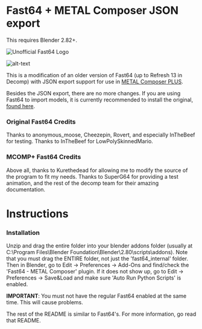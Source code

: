 
# Fast64 + METAL Composer JSON export

This requires Blender 2.82+.

![Unofficial Fast64 Logo](https://github.com/GlitchyPSIX/cometfast64/blob/master/images/logo.png)

![alt-text](https://bitbucket.org/kurethedead/fast64/raw/master/images/mario_running.gif)

This is a modification of an older version of Fast64 (up to Refresh 13 in Decomp) with JSON export support for use in [METAL Composer PLUS](https://github.com/projectcomet64/metal-composer).

Besides the JSON export, there are no more changes. If you are using Fast64 to import models, it is currently recommended to install the original, [found here](https://bitbucket.org/kurethedead/fast64).

### Original Fast64 Credits
Thanks to anonymous_moose, Cheezepin, Rovert, and especially InTheBeef for testing.
Thanks to InTheBeef for LowPolySkinnedMario.

### MCOMP+ Fast64 Credits
Above all, thanks to Kurethedead for allowing me to modify the source of the program to fit my needs.
Thanks to SuperG64 for providing a test animation, and the rest of the decomp team for their amazing documentation.

# Instructions
### Installation
Unzip and drag the entire folder into your blender addons folder (usually at C:\Program Files\Blender Foundation\Blender\2.80\scripts\addons). Note that you must drag the ENTIRE folder, not just the 'fast64_internal' folder. Then in Blender, go to Edit -> Preferences -> Add-Ons and find/check the 'Fast64 - METAL Composer' plugin. If it does not show up, go to Edit -> Preferences -> Save&Load and make sure 'Auto Run Python Scripts' is enabled.

**IMPORTANT**: You must not have the regular Fast64 enabled at the same time. This will cause problems.

The rest of the README is similar to Fast64's. For more information, go read that README. 